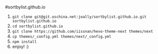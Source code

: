 #sortbylist.github.io
1. `git clone git@git.oschina.net:joally/sortbylist.github.io.git sortbylist.github.io`
2. `cd sortbylist.github.io`
3. `git clone https://github.com/iissnan/hexo-theme-next themes/next`
4. `cp themes/_config.yml themes/next/_config.yml`
5. `npm install`
6. enjoy! :)

